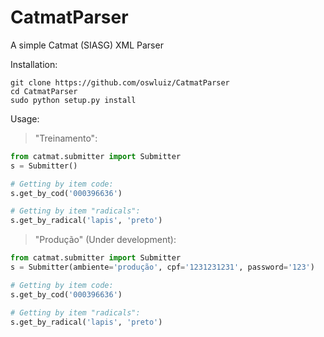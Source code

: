 CatmatParser
============

A simple Catmat (SIASG) XML Parser

Installation:

```
git clone https://github.com/oswluiz/CatmatParser
cd CatmatParser
sudo python setup.py install
```

Usage:

> "Treinamento":

```python
from catmat.submitter import Submitter
s = Submitter()

# Getting by item code:
s.get_by_cod('000396636')

# Getting by item "radicals":
s.get_by_radical('lapis', 'preto')
```



> "Produção" (Under development):

```python
from catmat.submitter import Submitter
s = Submitter(ambiente='produção', cpf='1231231231', password='123')

# Getting by item code:
s.get_by_cod('000396636')

# Getting by item "radicals":
s.get_by_radical('lapis', 'preto')
```
